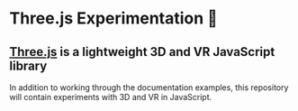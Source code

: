 # Three.js Experimentation 🧪

## [Three.js](https://threejs.org/) is a lightweight 3D and VR JavaScript library

In addition to working through the documentation examples, this repository will contain experiments with 3D and VR in JavaScript.
